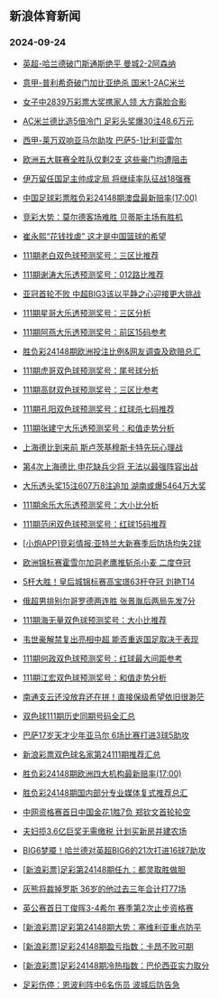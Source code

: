 ## 新浪体育新闻 
### 2024-09-24

+ [英超-哈兰德破门斯通斯绝平 曼城2-2阿森纳](https://sports.sina.com.cn/g/pl/2024-09-23/doc-incqawwc2148812.shtml)

+ [意甲-普利希奇破门加比亚绝杀 国米1-2AC米兰](https://sports.sina.com.cn/g/seriea/2024-09-23/doc-incqawvx0322204.shtml)

+ [女子中2839万彩票大奖携家人领 大方露脸合影](https://sports.sina.com.cn/l/2024-09-23/doc-incqawvx0316431.shtml)

+ [AC米兰德比造5倍冷门 足彩头奖爆30注48.6万元](https://sports.sina.com.cn/l/2024-09-23/doc-incqawwc2147056.shtml)

+ [西甲-莱万双响亚马尔助攻 巴萨5-1比利亚雷尔](https://sports.sina.com.cn/g/laliga/2024-09-23/doc-incqawvy7101720.shtml)

+ [欧洲五大联赛全胜队仅剩2支 这些豪门均遭阻击](https://sports.sina.com.cn/l/2024-09-23/doc-incqcimu6924601.shtml)

+ [伊万留任国足主帅成定局 将继续率队征战18强赛](https://sports.sina.com.cn/china/2024-09-23/doc-incqcccz2055658.shtml)

+ [中国足球彩票胜负彩24148期澳盘最新赔率(17:00)](https://sports.sina.com.cn/l/2024-09-23/doc-incqawvy7106422.shtml)

+ [竞彩大势：莫尔德客场难胜 贝蒂斯主场有胜机](https://sports.sina.com.cn/l/2024-09-23/doc-incqawvy7105177.shtml)

+ [崔永熙“花钱找虐” 这才是中国篮球的希望](https://sports.sina.com.cn/o/2024-09-23/doc-incqcimt0171452.shtml)

+ [111期老白双色球预测奖号：三区比推荐](https://sports.sina.com.cn/l/2024-09-23/doc-incqcptr0076761.shtml)

+ [111期谢涛大乐透预测奖号：012路比推荐](https://sports.sina.com.cn/l/2024-09-23/doc-incqcptt5190982.shtml)

+ [亚冠首轮不败  中超BIG3该以平静之心迎接更大挑战](https://sports.sina.com.cn/china/2024-09-23/doc-incqcptt5182399.shtml)

+ [111期星哥大乐透预测奖号：三区分析](https://sports.sina.com.cn/l/2024-09-23/doc-incqcptr0081350.shtml)

+ [111期阿燕大乐透预测奖号：前区15码参考](https://sports.sina.com.cn/l/2024-09-23/doc-incqcptv1940115.shtml)

+ [胜负彩24148期欧洲投注比例&网友调查及欧赔总汇](https://sports.sina.com.cn/l/2024-09-23/doc-incqawvx0330157.shtml)

+ [111期虎哥双色球预测奖号：尾号球分析](https://sports.sina.com.cn/l/2024-09-23/doc-incqcptt5182301.shtml)

+ [111期高财双色球预测奖号：三区比参考](https://sports.sina.com.cn/l/2024-09-23/doc-incqcptt5180286.shtml)

+ [111期孔阳双色球预测奖号：红球杀七码推荐](https://sports.sina.com.cn/l/2024-09-23/doc-incqcptv1933103.shtml)

+ [111期张建宁大乐透预测奖号：和值走势分析](https://sports.sina.com.cn/l/2024-09-23/doc-incqcptr0082205.shtml)

+ [上海德比到来前 斯卢茨基穆斯卡特先玩心理战](https://sports.sina.com.cn/china/2024-09-23/doc-incqcccv0233199.shtml)

+ [第4次上海德比 申花缺兵少将 无法以最强阵容出战](https://sports.sina.com.cn/china/2024-09-23/doc-incqcccx5319565.shtml)

+ [大乐透头奖15注607万8注追加 湖南或爆5464万大奖](https://sports.sina.com.cn/l/2024-09-23/doc-incqeerh9867237.shtml)

+ [111期余乐大乐透预测奖号：大小比分析](https://sports.sina.com.cn/l/2024-09-23/doc-incqcptv1938590.shtml)

+ [111期范闲双色球预测奖号：红球15码推荐](https://sports.sina.com.cn/l/2024-09-23/doc-incqcptr0074916.shtml)

+ [[小炮APP]竞彩情报:亚特兰大新赛季后防场均失2球](https://sports.sina.com.cn/l/2024-09-23/doc-incqawvx0327057.shtml)

+ [欧洲锦标赛霍雪尔加洞老鹰推斩杀小麦 二度夺冠](https://sports.sina.com.cn/golf/epgatour/2024-09-23/doc-incqcccx5296575.shtml)

+ [5杆大胜！皇后城锦标赛高宝璟63杆夺冠 刘艳T14](https://sports.sina.com.cn/golf/lpga/2024-09-23/doc-incqcccv0222065.shtml)

+ [俄超男排别尔哥罗德两连胜 张景胤后两局先发7分](https://sports.sina.com.cn/others/volleyball/2024-09-23/doc-incqawvy7103493.shtml)

+ [111期海无量双色球预测奖号：大小比推荐](https://sports.sina.com.cn/l/2024-09-23/doc-incqcptv1932153.shtml)

+ [韦世豪解禁复出亮相中超 能否重返国足取决于表现](https://sports.sina.com.cn/china/2024-09-23/doc-incqcccw7011874.shtml)

+ [111期何政双色球预测奖号：红球最大间距参考](https://sports.sina.com.cn/l/2024-09-23/doc-incqcptv1931942.shtml)

+ [111期江宏双色球预测奖号：和值走势分析](https://sports.sina.com.cn/l/2024-09-23/doc-incqcpts6853730.shtml)

+ [南通支云还没放弃还在拼！直接保级希望依旧很渺茫](https://sports.sina.com.cn/china/2024-09-23/doc-incqcccw7031818.shtml)

+ [双色球111期历史同期号码全汇总](https://sports.sina.com.cn/l/2024-09-23/doc-incqcccz2094319.shtml)

+ [巴萨17岁天才少年亚马尔 6场比赛打进3球5助攻](https://sports.sina.com.cn/g/laliga/2024-09-23/doc-incqctzq6798489.shtml)

+ [新浪彩票双色球名家第24111期推荐汇总](https://sports.sina.com.cn/l/2024-09-23/doc-incqcccv0271141.shtml)

+ [胜负彩24148期欧洲四大机构最新赔率(17:00)](https://sports.sina.com.cn/l/2024-09-23/doc-incqawvy7106584.shtml)

+ [胜负彩24148期国内部分专业媒体复式推荐总汇](https://sports.sina.com.cn/l/2024-09-23/doc-incqcptt5172382.shtml)

+ [中网资格赛首日中国金花1胜7负 郑钦文首轮轮空](https://sports.sina.com.cn/tennis/china/2024-09-23/doc-incqcyip5116814.shtml)

+ [夫妇揽3.6亿巨奖无需缴税 计划买新房并建农场](https://sports.sina.com.cn/l/2024-09-24/doc-incqezuz4810308.shtml)

+ [BIG6梦魇！哈兰德对英超BIG6的21次打进16球7助攻](https://sports.sina.com.cn/g/pl/2024-09-23/doc-incqctzp0001952.shtml)

+ [[新浪彩票]足彩第24148期任九：都灵取胜做胆](https://sports.sina.com.cn/l/2024-09-24/doc-incqfhau9381871.shtml)

+ [灰熊将裁掉罗斯 36岁的他过去三年合计打77场](https://sports.sina.com.cn/basketball/nba/2024-09-24/doc-incqfhau9391935.shtml)

+ [英公赛首日丁俊晖3-4希尔 赛季第2次止步资格赛](https://sports.sina.com.cn/others/snooker/2024-09-23/doc-incqekxm1735100.shtml)

+ [[新浪彩票]足彩第24148期大势：塞维利亚重点防平](https://sports.sina.com.cn/l/2024-09-24/doc-incqfhau9380957.shtml)

+ [[新浪彩票]足彩24148期盈亏指数：卡昂不败可期](https://sports.sina.com.cn/l/2024-09-24/doc-incqfhaz1448220.shtml)

+ [[新浪彩票]足彩24148期冷热指数：巴伦西亚实力取分](https://sports.sina.com.cn/l/2024-09-24/doc-incqfhaz1459805.shtml)

+ [足彩伤停：恩波利阵中6名伤员 波城后防告急](https://sports.sina.com.cn/l/2024-09-23/doc-incqctzr5133915.shtml)

